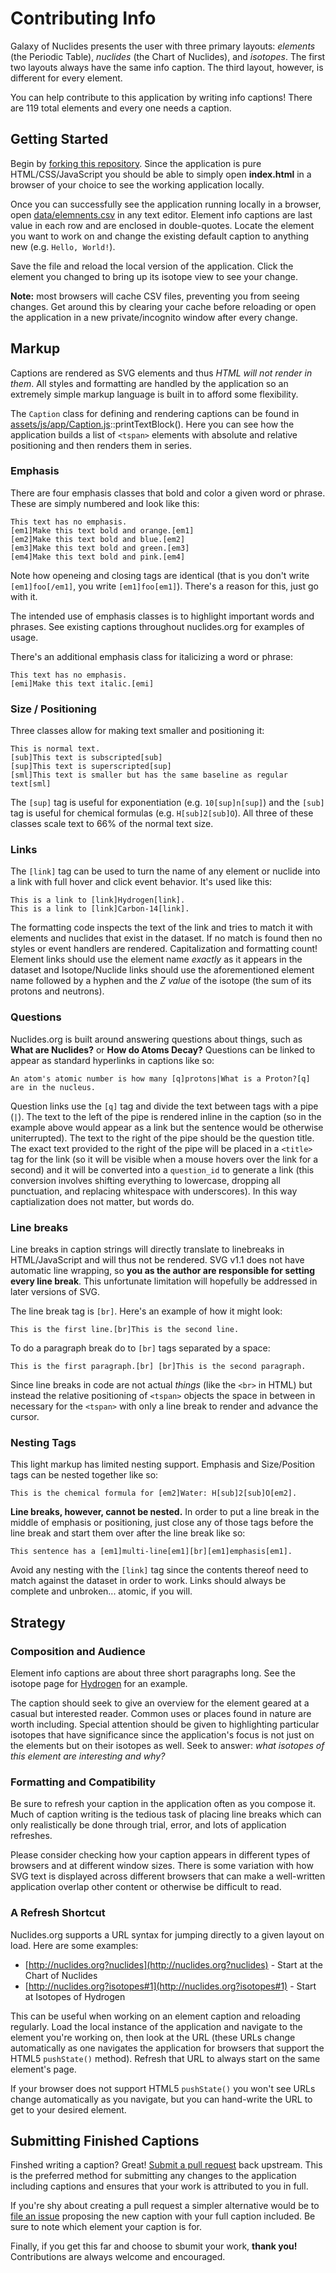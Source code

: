 # Contributing Info

Galaxy of Nuclides presents the user with three primary layouts: *elements* (the Periodic Table), *nuclides* (the Chart of Nuclides), and *isotopes*. The first two layouts always have the same info caption. The third layout, however, is different for every element.

You can help contribute to this application by writing info captions! There are 119 total elements and every one needs a caption.

## Getting Started

Begin by [forking this repository](https://help.github.com/articles/fork-a-repo/). Since the application is pure HTML/CSS/JavaScript you should be able to simply open **index.html** in a browser of your choice to see the working application locally.

Once you can successfully see the application running locally in a browser, open [data/elemnents.csv](https://github.com/Frencil/galaxy_of_nuclides/blob/master/data/elements.csv) in any text editor. Element info captions are last value in each row and are enclosed in double-quotes. Locate the element you want to work on and change the existing default caption to anything new (e.g. `Hello, World!`).

Save the file and reload the local version of the application. Click the element you changed to bring up its isotope view to see your change.

**Note:** most browsers will cache CSV files, preventing you from seeing changes. Get around this by clearing your cache before reloading or open the application in a new private/incognito window after every change.

## Markup

Captions are rendered as SVG elements and thus *HTML will not render in them*. All styles and formatting are handled by the application so an extremely simple markup language is built in to afford some flexibility.

The `Caption` class for defining and rendering captions can be found in [assets/js/app/Caption.js](https://github.com/Frencil/galaxy_of_nuclides/blob/master/assets/js/app/Caption.js)::printTextBlock(). Here you can see how the application builds a list of `<tspan>` elements with absolute and relative positioning and then renders them in series.

### Emphasis

There are four emphasis classes that bold and color a given word or phrase. These are simply numbered and look like this:

```
This text has no emphasis.
[em1]Make this text bold and orange.[em1]
[em2]Make this text bold and blue.[em2]
[em3]Make this text bold and green.[em3]
[em4]Make this text bold and pink.[em4]
```

Note how openeing and closing tags are identical (that is you don't write `[em1]foo[/em1]`, you write `[em1]foo[em1]`). There's a reason for this, just go with it.

The intended use of emphasis classes is to highlight important words and phrases. See existing captions throughout nuclides.org for examples of usage.

There's an additional emphasis class for italicizing a word or phrase:
```
This text has no emphasis.
[emi]Make this text italic.[emi]
```

### Size / Positioning

Three classes allow for making text smaller and positioning it:

```
This is normal text.
[sub]This text is subscripted[sub]
[sup]This text is superscripted[sup]
[sml]This text is smaller but has the same baseline as regular text[sml]
```

The `[sup]` tag is useful for exponentiation (e.g. `10[sup]n[sup]`) and the `[sub]` tag is useful for chemical formulas (e.g. `H[sub]2[sub]O`). All three of these classes scale text to 66% of the normal text size.

### Links

The `[link]` tag can be used to turn the name of any element or nuclide into a link with full hover and click event behavior. It's used like this:

```
This is a link to [link]Hydrogen[link].
This is a link to [link]Carbon-14[link].
```

The formatting code inspects the text of the link and tries to match it with elements and nuclides that exist in the dataset. If no match is found then no styles or event handlers are rendered. Capitalization and formatting count! Element links should use the element name *exactly* as it appears in the dataset and Isotope/Nuclide links should use the aforementioned element name followed by a hyphen and the *Z value* of the isotope (the sum of its protons and neutrons).

### Questions

Nuclides.org is built around answering questions about things, such as **What are Nuclides?** or **How do Atoms Decay?** Questions can be linked to appear as standard hyperlinks in captions like so:

```
An atom's atomic number is how many [q]protons|What is a Proton?[q] are in the nucleus.
```

Question links use the `[q]` tag and divide the text between tags with a pipe (`|`). The text to the left of the pipe is rendered inline in the caption (so in the example above would appear as a link but the sentence would be otherwise uniterrupted). The text to the right of the pipe should be the question title. The exact text provided to the right of the pipe will be placed in a `<title>` tag for the link (so it will be visible when a mouse hovers over the link for a second) and it will be converted into a `question_id` to generate a link (this conversion involves shifting everything to lowercase, dropping all punctuation, and replacing whitespace with underscores). In this way captialization does not matter, but words do.

### Line breaks

Line breaks in caption strings will directly translate to linebreaks in HTML/JavaScript and will thus not be rendered. SVG v1.1 does not have automatic line wrapping, so **you as the author are responsible for setting every line break**. This unfortunate limitation will hopefully be addressed in later versions of SVG.

The line break tag is `[br]`. Here's an example of how it might look:

```
This is the first line.[br]This is the second line.
```

To do a paragraph break do to `[br]` tags separated by a space:

```
This is the first paragraph.[br] [br]This is the second paragraph.
```

Since line breaks in code are not actual *things* (like the `<br>` in HTML) but instead the relative positioning of `<tspan>` objects the space in between in necessary for the `<tspan>` with only a line break to render and advance the cursor.

### Nesting Tags

This light markup has limited nesting support. Emphasis and Size/Position tags can be nested together like so:

```
This is the chemical formula for [em2]Water: H[sub]2[sub]O[em2].
```

**Line breaks, however, cannot be nested.** In order to put a line break in the middle of emphasis or positioning, just close any of those tags before the line break and start them over after the line break like so:

```
This sentence has a [em1]multi-line[em1][br][em1]emphasis[em1].
```

Avoid any nesting with the `[link]` tag since the contents thereof need to match against the dataset in order to work. Links should always be complete and unbroken... atomic, if you will.

## Strategy

### Composition and Audience

Element info captions are about three short paragraphs long. See the isotope page for [Hydrogen](http://nuclides.org?what_is_element#Hydrogran) for an example.

The caption should seek to give an overview for the element geared at a casual but interested reader. Common uses or places found in nature are worth including. Special attention should be given to highlighting particular isotopes that have significance since the application's focus is not just on the elements but on their isotopes as well. Seek to answer: *what isotopes of this element are interesting and why?*

### Formatting and Compatibility

Be sure to refresh your caption in the application often as you compose it. Much of caption writing is the tedious task of placing line breaks which can only realistically be done through trial, error, and lots of application refreshes.

Please consider checking how your caption appears in different types of browsers and at different window sizes. There is some variation with how SVG text is displayed across different browsers that can make a well-written application overlap other content or otherwise be difficult to read.

### A Refresh Shortcut

Nuclides.org supports a URL syntax for jumping directly to a given layout on load. Here are some examples:

* [http://nuclides.org?nuclides](http://nuclides.org?nuclides) - Start at the Chart of Nuclides
* [http://nuclides.org?isotopes#1](http://nuclides.org?isotopes#1) - Start at Isotopes of Hydrogen

This can be useful when working on an element caption and reloading regularly. Load the local instance of the application and navigate to the element you're working on, then look at the URL (these URLs change automatically as one navigates the application for browsers that support the HTML5 `pushState()` method). Refresh that URL to always start on the same element's page.

If your browser does not support HTML5 `pushState()` you won't see URLs change automatically as you navigate, but you can hand-write the URL to get to your desired element.

## Submitting Finished Captions

Finshed writing a caption? Great! [Submit a pull request](https://help.github.com/articles/using-pull-requests/) back upstream. This is the preferred method for submitting any changes to the application including captions and ensures that your work is attributed to you in full.

If you're shy about creating a pull request a simpler alternative would be to [file an issue](https://github.com/Frencil/galaxy_of_nuclides/issues) proposing the new caption with your full caption included. Be sure to note which element your caption is for.

Finally, if you get this far and choose to sbumit your work, **thank you!** Contributions are always welcome and encouraged.
